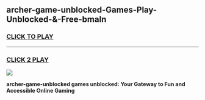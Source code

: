 
## archer-game-unblocked-Games-Play-Unblocked-&-Free-bmaln
<h3>
<a href="https://premium76.site?title=archer-game-unblocked&ref=24A">CLICK TO PLAY</a></h3>
<hr>

<h3>
<a href="https://premium76.site?title=archer-game-unblocked&ref=24A">CLICK 2 PLAY</a>
  
</h3>

<a href="https://premium76.site?title=archer-game-unblocked&ref=24A"><img src="https://clearcache.store/games.png"></a>


**archer-game-unblocked games unblocked: Your Gateway to Fun and Accessible Online Gaming**
